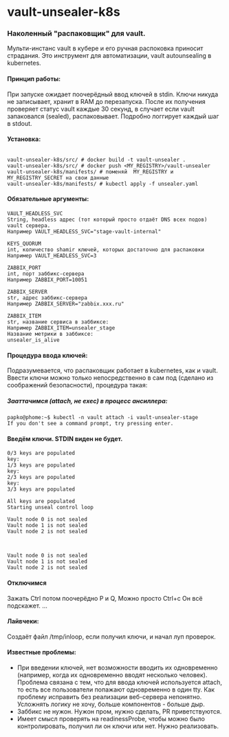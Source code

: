 # vault-unsealer-k8s
### Наколенный "распаковщик" для vault.

Мульти-инстанс vault в кубере и его ручная распоковка приносит страдания. Это инструмент для автоматизации, vault autounsealing в kubernetes.

#### Принцип работы:

При запуске ожидает поочерёдный ввод ключей в stdin. Ключи никуда не записывает, хранит в RAM до перезапуска.
После их получения проверяет статус vault каждые 30 секунд, в случает если vault запаковался (sealed), распаковывает.
Подробно логгирует каждый шаг в stdout.

#### Установка:
```

vault-unsealer-k8s/src/ # docker build -t vault-unsealer .
vault-unsealer-k8s/src/ # docker push <MY_REGISTRY>/vault-unsealer
vault-unsealer-k8s/manifests/ # поменяй  MY_REGISTRY и MY_REGISTRY_SECRET на свои данные
vault-unsealer-k8s/manifests/ # kubectl apply -f unsealer.yaml
```

#### Обязательные аргументы:
```
VAULT_HEADLESS_SVC
String, headless адрес (тот который просто отдаёт DNS всех подов) vault сервера.
Например VAULT_HEADLESS_SVC="stage-vault-internal"
```
```
KEYS_QUORUM
int, количество shamir ключей, которых достаточно для распаковки
Например VAULT_HEADLESS_SVC=3
```
```
ZABBIX_PORT
int, порт заббикс-сервера
Например ZABBIX_PORT=10051
```
```
ZABBIX_SERVER
str, адрес заббикс-сервера
Например ZABBIX_SERVER="zabbix.xxx.ru"
```
```
ZABBIX_ITEM
str, название сервиса в заббиксе:
Например ZABBIX_ITEM=unsealer_stage
Название метрики в заббиксе:
unsealer_is_alive
```
#### Процедура ввода ключей:

Подразумевается, что распаковщик работает в kubernetes, как и vault.
Ввести ключи можно только непосредственно в сам под (сделано из соображений безопасности), процедура такая:

##### Зааттачимся (attach, не exec) в процесс ансиллера:
```
papko@phome:~$ kubectl -n vault attach -i vault-unsealer-stage
If you don't see a command prompt, try pressing enter.
```


#### Введём ключи. STDIN виден не будет.
```
0/3 keys are populated
key: 
1/3 keys are populated
key: 
2/3 keys are populated
key: 
3/3 keys are populated

All keys are populated
Starting unseal control loop

Vault node 0 is not sealed
Vault node 1 is not sealed
Vault node 2 is not sealed



Vault node 0 is not sealed
Vault node 1 is not sealed
Vault node 2 is not sealed
```
#### Отключимся
Зажать Ctrl потом поочерёдно P и Q, Можно просто Ctrl+c Он всё подскажет.
...
#### Лайвчеки:

Создаёт файл /tmp/inloop, если получил ключи, и начал луп проверок.

#### Известные проблемы:

* При введении ключей, нет возможности вводить их одновременно (например, когда их одновременно вводят несколько человек). Проблема связана с тем, что для ввода ключей используется attach, то есть все пользователи попажают одновременно в один tty. Как проблему исправить без реализации веб-сервера непонятно. Усложнять логику не хочу, больше компонентов - больше дыр.
* Заббикс не нужон. Нужон пром, нужно сделать, PR приветствуются.
* Имеет смысл проверять на readinessProbe, чтобы можно было контролировать, получил ли он ключи или нет. Нужно реализовать.
